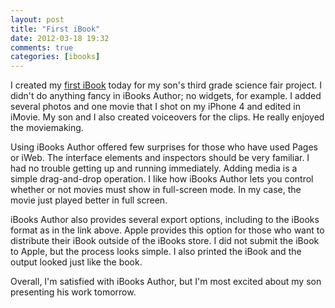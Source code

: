 ```yaml
---
layout: post
title: "First iBook"
date: 2012-03-18 19:32
comments: true
categories: [ibooks]
---
```

I created my [first iBook](http://dl.dropbox.com/u/984383/Exploring%20Evaporation.ibooks) today for my son's third grade science fair project. I didn't do anything fancy in iBooks Author; no widgets, for example. I added several photos and one movie that I shot on my iPhone 4 and edited in iMovie. My son and I also created voiceovers for the clips. He really enjoyed the moviemaking.

Using iBooks Author offered few surprises for those who have used Pages or iWeb. The interface elements and inspectors should be very familiar. I had no trouble getting up and running immediately. Adding media is a simple drag-and-drop operation. I like how iBooks Author lets you control whether or not movies must show in full-screen mode. In my case, the movie just played better in full screen.

iBooks Author also provides several export options, including to the iBooks format as in the link above. Apple provides this option for those who want to distribute their iBook outside of the iBooks store. I did not submit the iBook to Apple, but the process looks simple. I also printed the iBook and the output looked just like the book.

Overall, I'm satisfied with iBooks Author, but I'm most excited about my son presenting his work tomorrow.
